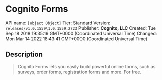 # Cognito Forms
API name: `[object Object]`
Tier: Standard
Version: `releases/v1.0.1559\1.0.1559.2723`
Publisher: **Cognito, LLC**
Created: Tue Sep 18 2018 19:35:19 GMT+0000 (Coordinated Universal Time)
Changed: Mon Mar 14 2022 18:43:41 GMT+0000 (Coordinated Universal Time)

## Description
> Cognito Forms lets you easily build powerful online forms, such as surveys, order forms, registration forms and more. For free.
